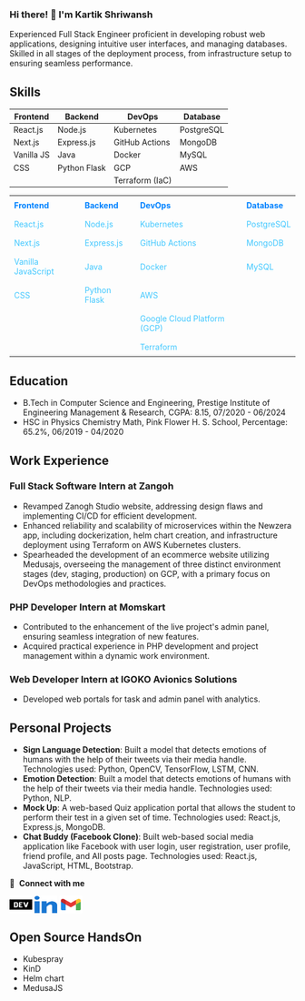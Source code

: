 ### Hi there! 👋 I'm Kartik Shriwansh

Experienced Full Stack Engineer proficient in developing robust web applications, designing intuitive user interfaces, and managing databases. Skilled in all stages of the deployment process, from infrastructure setup to ensuring seamless performance.

## Skills

Frontend | Backend | DevOps | Database
---------- | ------------ | --------------- | ---------
React.js   | Node.js      | Kubernetes      | PostgreSQL
Next.js    | Express.js   | GitHub Actions  | MongoDB
Vanilla JS | Java         | Docker          | MySQL
CSS        | Python Flask | GCP             | AWS
| | | Terraform (IaC) | 

<table style="border-collapse: collapse;">
    <tr style="border: transparent;">
        <td style="padding: 8px;border: transparent;color: #0082ff;"><strong>Frontend</strong></td>
        <td style="padding: 8px;border: transparent;color: #0082ff;"><strong>Backend</strong></td>
        <td style="padding: 8px;border: transparent;color: #0082ff;"><strong>DevOps</strong></td>
        <td style="padding: 8px;border: transparent;color: #0082ff;"><strong>Database</strong></td>
    </tr>
    <tr style="border: transparent;">
        <td style="padding: 8px;border: transparent;color: #42c8ff;">React.js</td>
        <td style="padding: 8px;border: transparent;color: #42c8ff;">Node.js</td>
        <td style="padding: 8px;border: transparent;color: #42c8ff;">Kubernetes</td>
        <td style="padding: 8px;border: transparent;color: #42c8ff;">PostgreSQL</td>
    </tr>
    <tr style="border: transparent;">
        <td style="padding: 8px;border: transparent;color: #42c8ff;">Next.js</td>
        <td style="padding: 8px;border: transparent;color: #42c8ff;">Express.js</td>
        <td style="padding: 8px;border: transparent;color: #42c8ff;">GitHub Actions</td>
        <td style="padding: 8px;border: transparent;color: #42c8ff;">MongoDB</td>
    </tr>
    <tr style="border: transparent;">
        <td style="padding: 8px;border: transparent;color: #42c8ff;">Vanilla JavaScript</td>
        <td style="padding: 8px;border: transparent;color: #42c8ff;">Java</td>
        <td style="padding: 8px;border: transparent;color: #42c8ff;">Docker</td>
        <td style="padding: 8px;border: transparent;color: #42c8ff;">MySQL</td>
    </tr>
    <tr style="border: transparent;">
        <td style="padding: 8px;border: transparent;color: #42c8ff;">CSS</td>
        <td style="padding: 8px;border: transparent;color: #42c8ff;">Python Flask</td>
        <td style="padding: 8px;border: transparent;color: #42c8ff;">AWS</td>
        <td style="border: transparent;"></td>
    </tr>
    <tr style="border: transparent;">
        <td style="border: transparent;"></td>
        <td style="border: transparent;"></td>
        <td style="padding: 8px;border: transparent;color: #42c8ff;">Google Cloud Platform (GCP)</td>
        <td style="border: transparent;"></td>
    </tr>
    <tr style="border: transparent;">
        <td style="border: transparent;"></td>
        <td style="border: transparent;"></td>
        <td style="padding: 8px;border: transparent;color: #42c8ff; ">Terraform</td>
        <td style="border: transparent;"></td>
    </tr>
</table>


## Education
- B.Tech in Computer Science and Engineering, Prestige Institute of Engineering Management & Research, CGPA: 8.15, 07/2020 - 06/2024
- HSC in Physics Chemistry Math, Pink Flower H. S. School, Percentage: 65.2%, 06/2019 - 04/2020

## Work Experience

### Full Stack Software Intern at Zangoh
- Revamped Zanogh Studio website, addressing design flaws and implementing CI/CD for efficient development.
- Enhanced reliability and scalability of microservices within the Newzera app, including dockerization, helm chart creation, and infrastructure deployment using Terraform on AWS Kubernetes clusters.
- Spearheaded the development of an ecommerce website utilizing Medusajs, overseeing the management of three distinct environment stages (dev, staging, production) on GCP, with a primary focus on DevOps methodologies and practices.

### PHP Developer Intern at Momskart
- Contributed to the enhancement of the live project's admin panel, ensuring seamless integration of new features.
- Acquired practical experience in PHP development and project management within a dynamic work environment.

### Web Developer Intern at IGOKO Avionics Solutions
- Developed web portals for task and admin panel with analytics.

## Personal Projects
- **Sign Language Detection**: Built a model that detects emotions of humans with the help of their tweets via their media handle. Technologies used: Python, OpenCV, TensorFlow, LSTM, CNN.
- **Emotion Detection**: Built a model that detects emotions of humans with the help of their tweets via their media handle. Technologies used: Python, NLP.
- **Mock Up**: A web-based Quiz application portal that allows the student to perform their test in a given set of time. Technologies used: React.js, Express.js, MongoDB.
- **Chat Buddy (Facebook Clone)**: Built web-based social media application like Facebook with user login, user registration, user profile, friend profile, and All posts page. Technologies used: React.js, JavaScript, HTML, Bootstrap.


🔗 &nbsp;**Connect with me**

<p align="left"> 
<a href="https://kartikshriwansh.netlify.app/" target="blank"><img align="center" src="./assets/dev.svg" alt="kartikSH13" height="30" width="40" /></a>
<a href="https://www.linkedin.com/in/kartik-shriwansh" target="blank"><img align="center" src="./assets/linkedin.svg" alt="kartikSH13" height="30" width="40" /></a>
<a href="kartikshriwansh@gmail.com" target="blank"><img align="center" src="./assets/gmail.svg" alt="kartikSH13" height="30" width="40" /></a>
</p>

## Open Source HandsOn
- Kubespray
- KinD
- Helm chart
- MedusaJS
